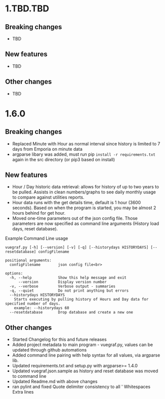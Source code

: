 # 1.TBD.TBD

## Breaking changes
- TBD

## New features
- TBD

## Other changes
- TBD

# 1.6.0

## Breaking changes
- Replaced Minute with Hour as normal interval since history is limited to 7 days from Emporia on minute data
- argparse libary was added, must run pip `install -r requirements.txt` again in the src directory  (or pip3 based on install)

## New features
- Hour / Day historic data retrieval: allows for history of up to two years to be pulled. Assists in clean numbers/graphs to see daily monthly usage to compare against utilities reports.  
- Hour data runs with the get details time, default is 1 hour (3600 seconds).  Based on when the program is started, you may be almost 2 hours behind for get hour.
- Moved one-time parameters out of the json config file. Those parameters are now specified as command line arguments (History load days, reset database).

Example Command Line usage
```
vuegraf.py [-h] [--version] [-v] [-q] [--historydays HISTORYDAYS] [--resetdatabase] configFilename

positional arguments:
  configFilename        json config file<br>

options:
  -h, --help            Show this help message and exit
      --version         Display version number
  -v, --verbose         Verbose output - summaries
  -q, --quiet           Do not print anything but errors
  --historydays HISTORYDAYS
    Starts executing by pulling history of Hours and Day data for specified number of days.
    example: --historydays 60
  --resetdatabase       Drop database and create a new one
```

## Other changes
- Started Changelog for this and future releases
- Added project metadata to main program - vuegraf.py, values can be updated through github automations
- Added command line pairing with help syntax for all values, via argparse lib.
- Updated requirements.txt and setup.py with argparse>= 1.4.0
- Updated vuegraf.json.sample as history and reset database was moved to command line
- Updated Readme.md with above changes
- ran pylint and fixed
    Quote delimiter consistency to all '
    Whitespaces
    Extra lines
